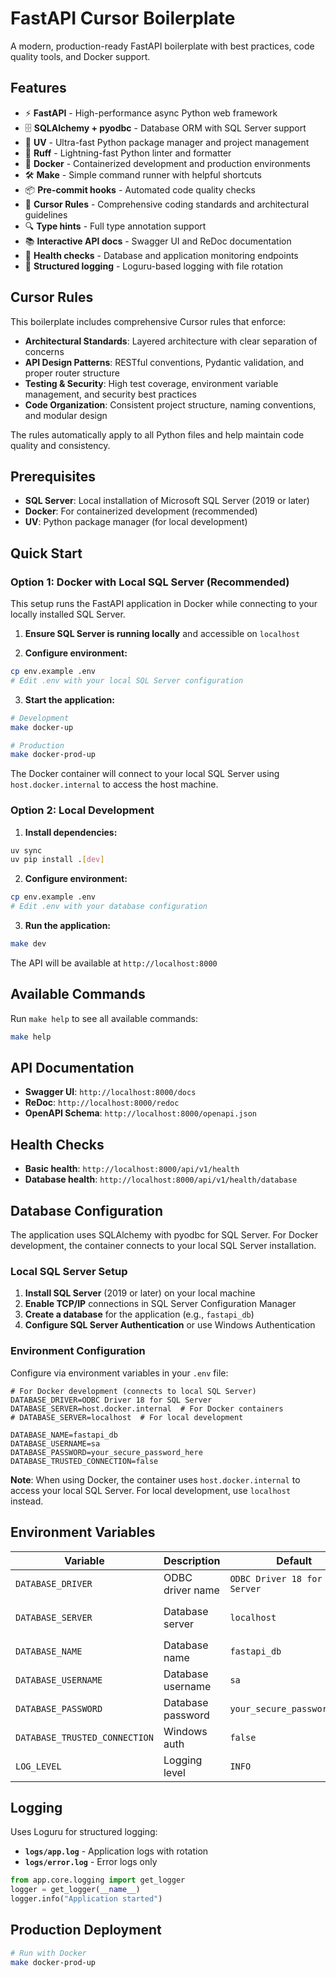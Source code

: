 # FastAPI Cursor Boilerplate

A modern, production-ready FastAPI boilerplate with best practices, code quality tools, and Docker support.

## Features

- ⚡ **FastAPI** - High-performance async Python web framework
- 🗄️ **SQLAlchemy + pyodbc** - Database ORM with SQL Server support
- 🔧 **UV** - Ultra-fast Python package manager and project management
- 🎯 **Ruff** - Lightning-fast Python linter and formatter
- 🐳 **Docker** - Containerized development and production environments
- 🛠️ **Make** - Simple command runner with helpful shortcuts
- 📦 **Pre-commit hooks** - Automated code quality checks
- 🎯 **Cursor Rules** - Comprehensive coding standards and architectural guidelines
- 🔍 **Type hints** - Full type annotation support
- 📚 **Interactive API docs** - Swagger UI and ReDoc documentation
- 🏥 **Health checks** - Database and application monitoring endpoints
- 📝 **Structured logging** - Loguru-based logging with file rotation

## Cursor Rules

This boilerplate includes comprehensive Cursor rules that enforce:

- **Architectural Standards**: Layered architecture with clear separation of concerns
- **API Design Patterns**: RESTful conventions, Pydantic validation, and proper router structure
- **Testing & Security**: High test coverage, environment variable management, and security best practices
- **Code Organization**: Consistent project structure, naming conventions, and modular design

The rules automatically apply to all Python files and help maintain code quality and consistency.

## Prerequisites

- **SQL Server**: Local installation of Microsoft SQL Server (2019 or later)
- **Docker**: For containerized development (recommended)
- **UV**: Python package manager (for local development)

## Quick Start

### Option 1: Docker with Local SQL Server (Recommended)

This setup runs the FastAPI application in Docker while connecting to your locally installed SQL Server.

1. **Ensure SQL Server is running locally** and accessible on `localhost`

2. **Configure environment:**
```bash
cp env.example .env
# Edit .env with your local SQL Server configuration
```

3. **Start the application:**
```bash
# Development
make docker-up

# Production
make docker-prod-up
```

The Docker container will connect to your local SQL Server using `host.docker.internal` to access the host machine.

### Option 2: Local Development

1. **Install dependencies:**
```bash
uv sync
uv pip install .[dev]
```

2. **Configure environment:**
```bash
cp env.example .env
# Edit .env with your database configuration
```

3. **Run the application:**
```bash
make dev
```

The API will be available at `http://localhost:8000`

## Available Commands

Run `make help` to see all available commands:

```bash
make help
```

## API Documentation

- **Swagger UI**: `http://localhost:8000/docs`
- **ReDoc**: `http://localhost:8000/redoc`
- **OpenAPI Schema**: `http://localhost:8000/openapi.json`

## Health Checks

- **Basic health**: `http://localhost:8000/api/v1/health`
- **Database health**: `http://localhost:8000/api/v1/health/database`

## Database Configuration

The application uses SQLAlchemy with pyodbc for SQL Server. For Docker development, the container connects to your local SQL Server installation.

### Local SQL Server Setup

1. **Install SQL Server** (2019 or later) on your local machine
2. **Enable TCP/IP** connections in SQL Server Configuration Manager
3. **Create a database** for the application (e.g., `fastapi_db`)
4. **Configure SQL Server Authentication** or use Windows Authentication

### Environment Configuration

Configure via environment variables in your `.env` file:

```env
# For Docker development (connects to local SQL Server)
DATABASE_DRIVER=ODBC Driver 18 for SQL Server
DATABASE_SERVER=host.docker.internal  # For Docker containers
# DATABASE_SERVER=localhost  # For local development

DATABASE_NAME=fastapi_db
DATABASE_USERNAME=sa
DATABASE_PASSWORD=your_secure_password_here
DATABASE_TRUSTED_CONNECTION=false
```

**Note**: When using Docker, the container uses `host.docker.internal` to access your local SQL Server. For local development, use `localhost` instead.

## Environment Variables

| Variable | Description | Default | Docker Note |
|----------|-------------|---------|-------------|
| `DATABASE_DRIVER` | ODBC driver name | `ODBC Driver 18 for SQL Server` | - |
| `DATABASE_SERVER` | Database server | `localhost` | Use `host.docker.internal` for Docker |
| `DATABASE_NAME` | Database name | `fastapi_db` | - |
| `DATABASE_USERNAME` | Database username | `sa` | - |
| `DATABASE_PASSWORD` | Database password | `your_secure_password_here` | - |
| `DATABASE_TRUSTED_CONNECTION` | Windows auth | `false` | - |
| `LOG_LEVEL` | Logging level | `INFO` | - |

## Logging

Uses Loguru for structured logging:
- **`logs/app.log`** - Application logs with rotation
- **`logs/error.log`** - Error logs only

```python
from app.core.logging import get_logger
logger = get_logger(__name__)
logger.info("Application started")
```

## Production Deployment

```bash
# Run with Docker
make docker-prod-up
```
